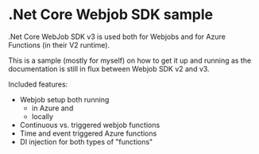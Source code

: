 # .Net Core Webjob SDK sample

.Net Core WebJob SDK v3 is used both for Webjobs and for Azure Functions (in their V2 runtime).

This is a sample (mostly for myself) on how to get it up and running as the documentation is still in flux between Webjob SDK v2 and v3.

Included features:

* Webjob setup both running
    * in Azure and
    * locally
* Continuous vs. triggered webjob functions
* Time and event triggered Azure functions
* DI injection for both types of "functions"